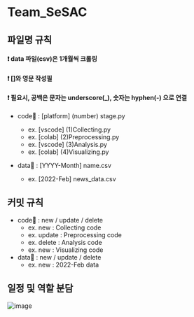 # Team_SeSAC


## 파일명 규칙
#### ❗ data 파일(csv)은 1개월씩 크롤링
#### ❗ []와 영문 작성필
#### ❗ 필요시, 공백은 문자는 underscore(_), 숫자는 hyphen(-) 으로 연결

  * code📁 : [platform] (number) stage.py
    * ex. [vscode] (1)Collecting.py
    * ex. [colab] (2)Preprocessing.py
    * ex. [vscode] (3)Analysis.py
    * ex. [colab] (4)Visualizing.py
      
  * data📁 : [YYYY-Month] name.csv
    * ex. [2022-Feb] news_data.csv

## 커밋 규칙
  * code📁 : new / update / delete
    * ex. new : Collecting code
    * ex. update : Preprocessing code
    * ex. delete : Analysis code
    * ex. new : Visualizing code
  * data📁 : new / update / delete
    * ex. new : 2022-Feb data



## 일정 및 역할 분담

![image](https://github.com/maximin90/Team_SeSAC/assets/113491089/6603e299-03a0-4765-8e97-73b8f38ef10b)
